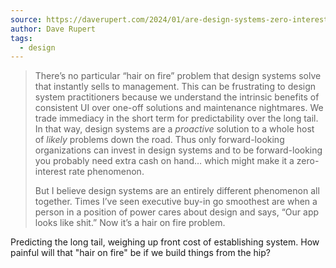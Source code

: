 ```yaml
---
source: https://daverupert.com/2024/01/are-design-systems-zero-interest-rate-phenomenon
author: Dave Rupert
tags:
  - design
---
```

> There’s no particular “hair on fire” problem that design systems solve that instantly sells to management. This can be frustrating to design system practitioners because we understand the intrinsic benefits of consistent UI over one-off solutions and maintenance nightmares. We trade immediacy in the short term for predictability over the long tail. In that way, design systems are a _proactive_ solution to a whole host of _likely_ problems down the road. Thus only forward-looking organizations can invest in design systems and to be forward-looking you probably need extra cash on hand… which might make it a zero-interest rate phenomenon.
> 
> But I believe design systems are an entirely different phenomenon all together. Times I’ve seen executive buy-in go smoothest are when a person in a position of power cares about design and says, “Our app looks like shit.” Now it’s a hair on fire problem.


Predicting the long tail, weighing up front cost of establishing system. How painful will that "hair on fire" be if we build things from the hip?
